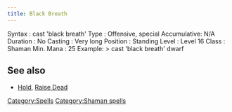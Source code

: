 ```yaml
---
title: Black Breath
---
```


Syntax : cast 'black breath' Type : Offensive, special Accumulative: N/A
Duration : No Casting : Very long Position : Standing Level : Level 16
Class : Shaman Min. Mana : 25 Example: \> cast 'black breath' dwarf

## See also

- [Hold](Hold_Spell "wikilink"), [Raise Dead](Raise_Dead "wikilink")

[Category:Spells](Category:Spells "wikilink") [Category:Shaman
spells](Category:Shaman_spells "wikilink")